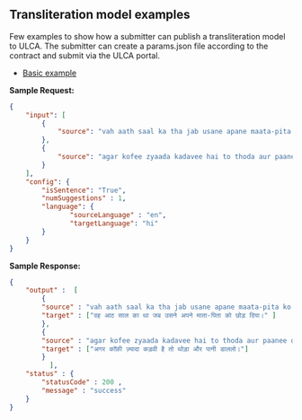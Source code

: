 ## Transliteration model examples
Few examples to show how a submitter can publish a transliteration model to ULCA. The submitter can create a params.json file according to the contract and submit via the ULCA portal.

* [Basic example](./basic)

**Sample Request:**
```json
{
    "input": [
        {
            "source": "vah aath saal ka tha jab usane apane maata-pita ko chhod diya."
        },
        {
            "source": "agar kofee zyaada kadavee hai to thoda aur paanee daalalo."
        }
    ],
    "config": {
        "isSentence": "True",
        "numSuggestions" : 1,
        "language": {
               "sourceLanguage" : "en",
               "targetLanguage": "hi"
        }
    }
}
```

**Sample Response:**
```json
{
    "output" :  [
        {        
        "source" : "vah aath saal ka tha jab usane apane maata-pita ko chhod diya.",       
        "target" : ["वह आठ साल का था जब उसने अपने माता-पिता को छोड़ दिया।" ]      
        },
        {
        "source" : "agar kofee zyaada kadavee hai to thoda aur paanee daalalo.",       
        "target" : ["अगर कॉफ़ी ज़्यादा कड़वी है तो थोड़ा और पानी डाललो।"]
        }
          ],           
    "status" : {  
        "statusCode" : 200 ,
        "message" : "success"     
    }
}

```